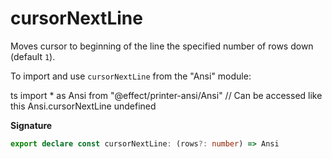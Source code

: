 # cursorNextLine

Moves cursor to beginning of the line the specified number of rows down
(default `1`).

To import and use `cursorNextLine` from the "Ansi" module:

ts
import \* as Ansi from "@effect/printer-ansi/Ansi"
// Can be accessed like this
Ansi.cursorNextLine
undefined

**Signature**

```ts
export declare const cursorNextLine: (rows?: number) => Ansi
```
